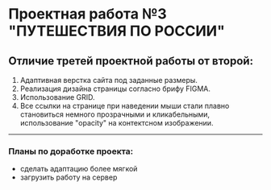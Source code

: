 # Проектная работа №3 **"ПУТЕШЕСТВИЯ ПО РОССИИ"**

## Отличие третей проектной работы от второй: ## 
1. Адаптивная верстка сайта под заданные размеры.
2. Реализация дизайна страницы согласно брифу FIGMA.
3. Использование GRID.
4. Все ссылки на странице при наведении мыши стали плавно становиться немного прозрачными и кликабельными, использование "opacity" на контектсном изображении.
____
### Планы по доработке проекта: ##

+ сделать адаптацию более мягкой
+ загрузить работу на сервер
